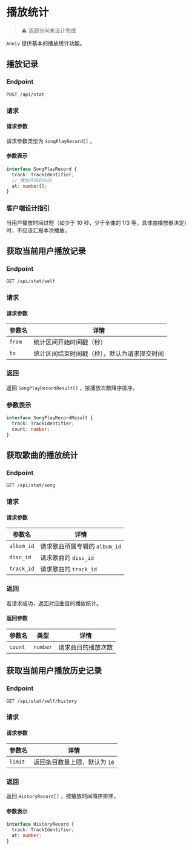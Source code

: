 # 播放统计

> ⚠️ 该部分尚未设计完成

`Anniv` 提供基本的播放统计功能。

## 播放记录

### Endpoint

`POST /api/stat`

### 请求

#### 请求参数

请求参数类型为 `SongPlayRecord[]` 。

#### 参数表示

```ts
interface SongPlayRecord {
  track: TrackIdentifier;
  // 播放开始的时间
  at: number[];
}
```

### 客户端设计指引

当用户播放时间过短（如少于 10 秒，少于全曲的 1/3 等，具体由播放器决定）时，不应该汇报本次播放。

## 获取当前用户播放记录

### Endpoint

`GET /api/stat/self`

### 请求

#### 请求参数

| 参数名 | 详情                                         |
| ------ | -------------------------------------------- |
| `from` | 统计区间开始时间戳（秒）                     |
| `to`   | 统计区间结束时间戳（秒），默认为请求提交时间 |

### 返回

返回 `SongPlayRecordResult[]` ，按播放次数降序排序。

### 参数表示

```typescript
interface SongPlayRecordResult {
  track: TrackIdentifier;
  count: number;
}
```

## 获取歌曲的播放统计

### Endpoint

`GET /api/stat/song`

### 请求

#### 请求参数

| 参数名     | 详情                          |
| ---------- | ----------------------------- |
| `album_id` | 请求歌曲所属专辑的 `album_id` |
| `disc_id`  | 请求歌曲的 `disc_id`          |
| `track_id` | 请求歌曲的 `track_id`         |

### 返回

若请求成功，返回对应曲目的播放统计。

#### 返回参数

| 参数名  | 类型     | 详情               |
| ------- | -------- | ------------------ |
| `count` | `number` | 请求曲目的播放次数 |

## 获取当前用户播放历史记录

### Endpoint

`GET /api/stat/self/history`

### 请求

#### 请求参数

| 参数名  | 详情                          |
| ------- | ----------------------------- |
| `limit` | 返回条目数量上限，默认为 `10` |

### 返回

返回 `HistoryRecord[]` ，按播放时间降序排序。

#### 参数表示

```typescript
interface HistoryRecord {
  track: TrackIdentifier;
  at: number;
}
```

